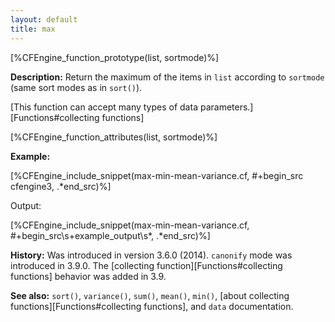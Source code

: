 ```yaml
---
layout: default
title: max
---
```


[%CFEngine_function_prototype(list, sortmode)%]

**Description:** Return the maximum of the items in `list` according to `sortmode` (same sort modes as in `sort()`).

[This function can accept many types of data parameters.][Functions#collecting functions]

[%CFEngine_function_attributes(list, sortmode)%]

**Example:**

[%CFEngine_include_snippet(max-min-mean-variance.cf, #\+begin_src cfengine3, .*end_src)%]

Output:

[%CFEngine_include_snippet(max-min-mean-variance.cf, #\+begin_src\s+example_output\s*, .*end_src)%]

**History:** Was introduced in version 3.6.0 (2014). `canonify` mode was introduced in 3.9.0. The [collecting function][Functions#collecting functions] behavior was added in 3.9.

**See also:** `sort()`, `variance()`, `sum()`, `mean()`, `min()`, [about collecting functions][Functions#collecting functions], and `data` documentation.
